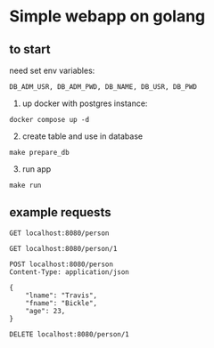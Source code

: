 # Simple webapp on golang

## to start
need set env variables:
```code
DB_ADM_USR, DB_ADM_PWD, DB_NAME, DB_USR, DB_PWD
```
1. up docker with postgres instance:
```console
docker compose up -d
```
2. create table and use in database
```console
make prepare_db
```
3. run app
```console
make run
```

## example requests
```http
GET localhost:8080/person

GET localhost:8080/person/1

POST localhost:8080/person 
Content-Type: application/json

{
    "lname": "Travis",
    "fname": "Bickle",
    "age": 23,
}

DELETE localhost:8080/person/1
```
